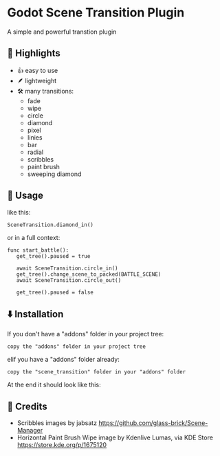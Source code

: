 # Godot Scene Transition Plugin
 
A simple and powerful transtion plugin

## 🌟 Highlights
- 👍 easy to use
- 🪶 lightweight
- 🛠️ many transitions:
	- fade
	- wipe
	- circle
	- diamond
	- pixel
	- linies
	- bar
	- radial
	- scribbles
	- paint brush
	- sweeping diamond


## 🚀 Usage
like this:
```
SceneTransition.diamond_in()
```

or in a full context:

 ```
func start_battle():
	get_tree().paused = true

	await SceneTransition.circle_in()
	get_tree().change_scene_to_packed(BATTLE_SCENE)
	await SceneTransition.circle_out()
	
	get_tree().paused = false
```


## ⬇️ Installation
If you don't have a "addons" folder in your project tree:

	copy the "addons" folder in your project tree
	
elif you have a "addons" folder already:

	copy the "scene_transition" folder in your "addons" folder

At the end it should look like this:


## 📜 Credits
- Scribbles images by jabsatz https://github.com/glass-brick/Scene-Manager
- Horizontal Paint Brush Wipe image by Kdenlive Lumas, via KDE Store https://store.kde.org/p/1675120
